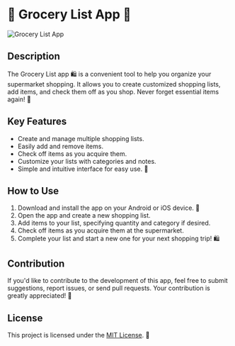 # 🛒 Grocery List App 📝

![Grocery List App](lib/assets/cafe(1).png)


## Description

The Grocery List app 🛍️ is a convenient tool to help you organize your supermarket shopping. It allows you to create customized shopping lists, add items, and check them off as you shop. Never forget essential items again! 🙌

## Key Features

- Create and manage multiple shopping lists.
- Easily add and remove items.
- Check off items as you acquire them.
- Customize your lists with categories and notes.
- Simple and intuitive interface for easy use. 📱

## How to Use

1. Download and install the app on your Android or iOS device. 📲
2. Open the app and create a new shopping list.
3. Add items to your list, specifying quantity and category if desired.
4. Check off items as you acquire them at the supermarket.
5. Complete your list and start a new one for your next shopping trip! 🛍️

## Contribution

If you'd like to contribute to the development of this app, feel free to submit suggestions, report issues, or send pull requests. Your contribution is greatly appreciated! 🎉

## License

This project is licensed under the [MIT License](LICENSE). 📄
